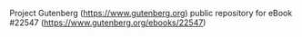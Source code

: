 Project Gutenberg (https://www.gutenberg.org) public repository for eBook #22547 (https://www.gutenberg.org/ebooks/22547)
